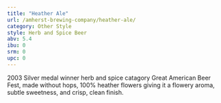 ```yaml
---
title: "Heather Ale"
url: /amherst-brewing-company/heather-ale/
category: Other Style
style: Herb and Spice Beer
abv: 5.4
ibu: 0
srm: 0
upc: 0
---
```

2003 Silver medal winner herb and spice catagory Great American Beer Fest, made without hops, 100% heather flowers giving it a flowery aroma, subtle sweetness, and crisp, clean finish.
